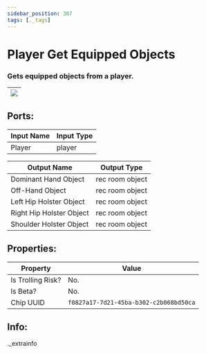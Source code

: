 ```yaml
---
sidebar_position: 387
tags: [._tags]
---
```


# Player Get Equipped Objects


### Gets equipped objects from a player.

| ![](https://images-ext-2.discordapp.net/external/MPmIaQzlEPmgGWlgi-WxBBXt0Bjv_zWPkg1y1f_sy3s/https/www.recroomcircuits.com/image/circuit/absolute-value?width=206&height=108) |
|-----|

## Ports:

| Input Name | Input Type |
|-----------|-----------|
| Player | player |

| Output Name | Output Type |
|-----------|-----------|
| Dominant Hand Object | rec room object |
| Off-Hand Object | rec room object |
| Left Hip Holster Object | rec room object |
| Right Hip Holster Object | rec room object |
| Shoulder Holster Object | rec room object |

## Properties:

| Property  | Value |
|-------------------|-----------|
| Is Trolling Risk? | No. |
| Is Beta? | No. |
| Chip UUID | `f0827a17-7d21-45ba-b302-c2b068bd50ca` |

## Info:
._extrainfo
